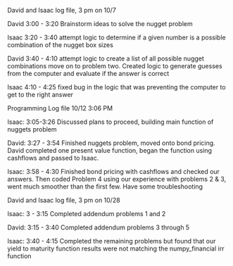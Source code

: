David and Isaac log file, 3 pm on 10/7

David 3:00 - 3:20
Brainstorm ideas to solve the nugget problem

Isaac 3:20 - 3:40
attempt logic to determine if a given number is a possible combination of the nugget box sizes

David 3:40 - 4:10
attempt logic to create a list of all possible nugget combinations
move on to problem two. Created logic to generate guesses from the computer and evaluate if the answer is correct

Isaac 4:10 - 4:25
fixed bug in the logic that was preventing the computer to get to the right answer


Programming Log file 10/12 3:06 PM

Isaac: 3:05-3:26
Discussed plans to proceed, building main function of nuggets problem

David: 3:27 - 3:54
Finished nuggets problem, moved onto bond pricing. David completed one present value function, began the function using cashflows and passed to Isaac.

Isaac: 3:58 - 4:30
Finished bond pricing with cashflows and checked our answers. Then coded Problem 4 using our experience with problems 2 & 3, went much smoother than the first few. Have some troubleshooting 

David and Isaac log file, 3 pm on 10/28

Isaac: 3 - 3:15
Completed addendum problems 1 and 2

David: 3:15 - 3:40
Completed addendum problems 3 through 5

Isaac: 3:40 - 4:15
Completed the remaining problems but found that our yield to maturity function results were not matching the numpy_financial irr function